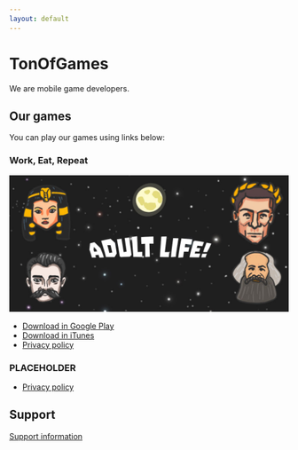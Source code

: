 ```yaml
---
layout: default
---
```


# TonOfGames

We are mobile game developers. 

## Our games
You can play our games using links below:

### Work, Eat, Repeat

![Work, Eat, Repeat](/imgs/promo.jpg)

- [Download in Google Play](https://play.google.com/store/apps/details?id=net.gamesofton.oligarkh)
- [Download in iTunes](https://apps.apple.com/us/app/work-eat-repeat/id1479168986)
- [Privacy policy](/adult-life-simulator-privacy-policy.html)

### PLACEHOLDER
- [Privacy policy](/chuckncluck-privacy-policy.html)

## Support

[Support information](/support.html)